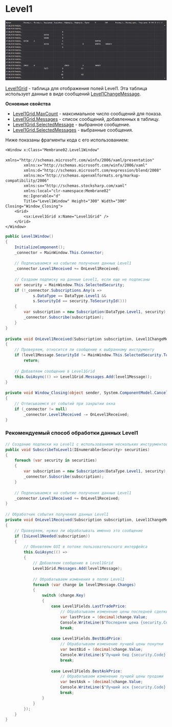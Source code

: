 # Level1

![GUI Level1Grid](../../../../images/gui_leve1grid.png)

[Level1Grid](xref:StockSharp.Xaml.Level1Grid) - таблица для отображения полей Level1. Эта таблица использует данные в виде сообщений [Level1ChangeMessage](xref:StockSharp.Messages.Level1ChangeMessage). 

**Основные свойства**

- [Level1Grid.MaxCount](xref:StockSharp.Xaml.Level1Grid.MaxCount) - максимальное число сообщений для показа.
- [Level1Grid.Messages](xref:StockSharp.Xaml.Level1Grid.Messages) - список сообщений, добавленных в таблицу.
- [Level1Grid.SelectedMessage](xref:StockSharp.Xaml.Level1Grid.SelectedMessage) - выбранное сообщение.
- [Level1Grid.SelectedMessages](xref:StockSharp.Xaml.Level1Grid.SelectedMessages) - выбранные сообщения.

Ниже показаны фрагменты кода с его использованием:

```xaml
<Window x:Class="Membrane02.Level1Window"
		xmlns="http://schemas.microsoft.com/winfx/2006/xaml/presentation"
		xmlns:x="http://schemas.microsoft.com/winfx/2006/xaml"
		xmlns:d="http://schemas.microsoft.com/expression/blend/2008"
		xmlns:mc="http://schemas.openxmlformats.org/markup-compatibility/2006"
		xmlns:sx="http://schemas.stocksharp.com/xaml"
		xmlns:local="clr-namespace:Membrane02"
		mc:Ignorable="d"
		Title="Level1Window" Height="300" Width="300" Closing="Window_Closing">
	<Grid>
		<sx:Level1Grid x:Name="Level1Grid" />
	</Grid>
</Window>
```

```cs
public Level1Window()
{
	InitializeComponent();
	_connector = MainWindow.This.Connector;
	
	// Подписываемся на событие получения данных Level1
	_connector.Level1Received += OnLevel1Received;
	
	// Создаем подписку на данные Level1, если еще не подписаны
	var security = MainWindow.This.SelectedSecurity;
	if (!_connector.Subscriptions.Any(s => 
			s.DataType == DataType.Level1 && 
			s.SecurityId == security.ToSecurityId()))
	{
		var subscription = new Subscription(DataType.Level1, security);
		_connector.Subscribe(subscription);
	}
}

private void OnLevel1Received(Subscription subscription, Level1ChangeMessage level1Message)
{
	// Проверяем, относится ли сообщение к выбранному инструменту
	if (level1Message.SecurityId != MainWindow.This.SelectedSecurity.ToSecurityId())
		return;
		
	// Добавляем сообщение в Level1Grid
	this.GuiAsync(() => Level1Grid.Messages.Add(level1Message));
}

private void Window_Closing(object sender, System.ComponentModel.CancelEventArgs e)
{
	// Отписываемся от событий при закрытии окна
	if (_connector != null)
		_connector.Level1Received -= OnLevel1Received;
}
```

### Рекомендуемый способ обработки данных Level1

```cs
// Создание подписки на Level1 с использованием нескольких инструментов
public void SubscribeToLevel1(IEnumerable<Security> securities)
{
	foreach (var security in securities)
	{
		var subscription = new Subscription(DataType.Level1, security);
		_connector.Subscribe(subscription);
	}
	
	// Подписываемся на событие получения данных Level1
	_connector.Level1Received += OnLevel1Received;
}

// Обработчик события получения данных Level1
private void OnLevel1Received(Subscription subscription, Level1ChangeMessage level1Message)
{
	// Проверяем, нужно ли обрабатывать именно это сообщение
	if (IsLevel1Needed(subscription))
	{
		// Обновляем GUI в потоке пользовательского интерфейса
		this.GuiAsync(() => 
		{
			// Добавляем сообщение в Level1Grid
			Level1Grid.Messages.Add(level1Message);
			
			// Обрабатываем изменения в полях Level1
			foreach (var change in level1Message.Changes)
			{
				switch (change.Key)
				{
					case Level1Fields.LastTradePrice:
						// Обрабатываем изменение цены последней сделки
						var lastPrice = (decimal)change.Value;
						Console.WriteLine($"Последняя цена {security.Code}: {lastPrice}");
						break;
						
					case Level1Fields.BestBidPrice:
						// Обрабатываем изменение лучшей цены покупки
						var bestBid = (decimal)change.Value;
						Console.WriteLine($"Лучший бид {security.Code}: {bestBid}");
						break;
						
					case Level1Fields.BestAskPrice:
						// Обрабатываем изменение лучшей цены продажи
						var bestAsk = (decimal)change.Value;
						Console.WriteLine($"Лучший аск {security.Code}: {bestAsk}");
						break;
				}
			}
		});
	}
}
```